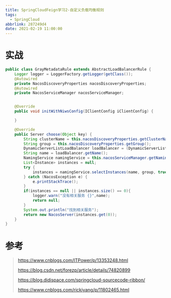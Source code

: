 ```yaml
---
title: SpringCloudFeign学习2-自定义负载均衡规则
tags:
  - SpringCloud
abbrlink: 287249d4
date: 2021-02-19 11:00:00
---
```


# 实战

```java
public class GrayMetadataRule extends AbstractLoadBalancerRule {
    Logger logger = LoggerFactory.getLogger(getClass());
    @Autowired
    private NacosDiscoveryProperties nacosDiscoveryProperties;
    @Autowired
    private NacosServiceManager nacosServiceManager;


    @Override
    public void initWithNiwsConfig(IClientConfig iClientConfig) {

    }

    @Override
    public Server choose(Object key) {
        String clusterName = this.nacosDiscoveryProperties.getClusterName();
        String group = this.nacosDiscoveryProperties.getGroup();
        DynamicServerListLoadBalancer loadBalancer = (DynamicServerListLoadBalancer)this.getLoadBalancer();
        String name = loadBalancer.getName();
        NamingService namingService = this.nacosServiceManager.getNamingService(this.nacosDiscoveryProperties.getNacosProperties());
        List<Instance> instances = null;
        try {
            instances = namingService.selectInstances(name, group, true);
        } catch (NacosException e) {
            e.printStackTrace();
        }
        if(instances == null || instances.size() == 0){
            logger.warn("没有相关服务 {}",name);
            return null;
        }
        System.out.println("找到相关服务");
        return new NacosServer(instances.get(0));
    }
}
```

# 参考

> https://www.cnblogs.com/ITPower/p/13353248.html
>
> https://blog.csdn.net/forezp/article/details/74820899
>
> https://blog.didispace.com/springcloud-sourcecode-ribbon/
>
> https://www.cnblogs.com/rickiyang/p/11802465.html

